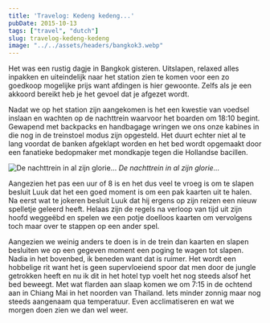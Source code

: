 ```yaml
---
title: 'Travelog: Kedeng kedeng...'
pubDate: 2015-10-13
tags: ["travel", "dutch"]
slug: travelog-kedeng-kedeng
image: "../../assets/headers/bangkok3.webp"
---
```


Het was een rustig dagje in Bangkok gisteren. Uitslapen, relaxed alles inpakken en uiteindelijk naar het station zien te komen voor een zo goedkoop mogelijke prijs want afdingen is hier gewoonte. Zelfs als je een akkoord bereikt heb je het gevoel dat je afgezet wordt.

Nadat we op het station zijn aangekomen is het een kwestie van voedsel inslaan en wachten op de nachttrein waarvoor het boarden om 18:10 begint. Gewapend met backpacks en handbagage wringen we ons onze kabines in die nog in de treinstoel modus zijn opgesteld. Het duurt echter niet al te lang voordat de banken afgeklapt worden en het bed wordt opgemaakt door een fanatieke bedopmaker met mondkapje tegen die Hollandse bacillen.

![De nachttrein in al zijn glorie...](/images/posts/IMG_3504.jpg)
*De nachttrein in al zijn glorie...*

Aangezien het pas een uur of 8 is en het dus veel te vroeg is om te slapen besluit Luuk dat het een goed moment is om een pak kaarten uit te halen. Na eerst wat te jokeren besluit Luuk dat hij ergens op zijn reizen een nieuw spelletje geleerd heeft. Helaas zijn de regels na verloop van tijd uit zijn hoofd weggeëbd en spelen we een potje doelloos kaarten om vervolgens toch maar over te stappen op een ander spel.

Aangezien we weinig anders te doen is in de trein dan kaarten en slapen besluiten we op een gegeven moment een poging te wagen tot slapen. Nadia in het bovenbed, ik beneden want dat is ruimer. Het wordt een hobbelige rit want het is geen supervloeiend spoor dat men door de jungle getrokken heeft en nu ik dit in het hotel typ voelt het nog steeds alsof het bed beweegt. Met wat flarden aan slaap komen we om 7:15 in de ochtend aan in Chiang Mai in het noorden van Thailand. Iets minder zonnig maar nog steeds aangenaam qua temperatuur. Even acclimatiseren en wat we morgen doen zien we dan wel weer.
